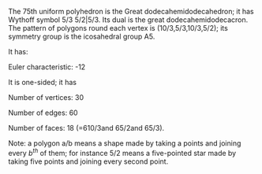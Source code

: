 The 75th uniform polyhedron is the Great dodecahemidodecahedron; it has
Wythoff symbol 5/3 5/2|5/3. Its dual is the great dodecahemidodecacron.
The pattern of polygons round each vertex is (10/3,5/3,10/3,5/2); its
symmetry group is the icosahedral group A5.

It has:

Euler characteristic: -12

It is one-sided; it has

Number of vertices: 30

Number of edges: 60

Number of faces: 18 (=6<span>10/3</span>and 6<span>5/2</span>and
6<span>5/3</span>).

Note: a polygon a/b means a shape made by taking a points and joining
every $b^{th}$ of them; for instance 5/2 means a five-pointed star made
by taking five points and joining every second point.
